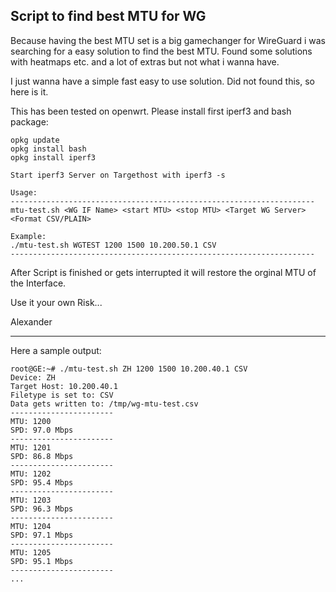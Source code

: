 ## Script to find best MTU for WG

Because having the best MTU set is a big gamechanger for WireGuard
i was searching for a easy solution to find the best MTU. Found some solutions
with heatmaps etc. and a lot of extras but not what i wanna have.

I just wanna have a simple fast easy to use solution. Did not found this, so here is it.

This has been tested on openwrt. Please install first iperf3 and bash package:

```
opkg update
opkg install bash
opkg install iperf3
```
```
Start iperf3 Server on Targethost with iperf3 -s
```

```
Usage:
--------------------------------------------------------------------
mtu-test.sh <WG IF Name> <start MTU> <stop MTU> <Target WG Server> <Format CSV/PLAIN>

Example:
./mtu-test.sh WGTEST 1200 1500 10.200.50.1 CSV
--------------------------------------------------------------------
```

After Script is finished or gets interrupted it will restore the orginal MTU of the Interface.

Use it your own Risk...

Alexander


-------------------------------------------------------------------------------------------
Here a sample output:
```
root@GE:~# ./mtu-test.sh ZH 1200 1500 10.200.40.1 CSV
Device: ZH
Target Host: 10.200.40.1
Filetype is set to: CSV
Data gets written to: /tmp/wg-mtu-test.csv
-----------------------
MTU: 1200
SPD: 97.0 Mbps
-----------------------
MTU: 1201
SPD: 86.8 Mbps
-----------------------
MTU: 1202
SPD: 95.4 Mbps
-----------------------
MTU: 1203
SPD: 96.3 Mbps
-----------------------
MTU: 1204
SPD: 97.1 Mbps
-----------------------
MTU: 1205
SPD: 95.1 Mbps
-----------------------
...
```
